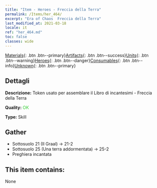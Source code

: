 ```yaml
---
title: "Item - Heroes - Freccia della Terra"
permalink: /Items/her_464/
excerpt: "Era of Chaos  Freccia della Terra"
last_modified_at: 2021-03-18
locale: it
ref: "her_464.md"
toc: false
classes: wide
---
```

 [Materials](/it/Items/){: .btn .btn--primary}[Artifacts](/it/Items/Artifacts/){: .btn .btn--success}[Units](/it/Items/Units/){: .btn .btn--warning}[Heroes](/it/Items/Heroes/){: .btn .btn--danger}[Consumables](/it/Items/Consumables/){: .btn .btn--info}[Unknown](/it/Items/Unknown/){: .btn .btn--primary}

## Dettagli
 **Descrizione:** Token usato per assemblare il Libro di incantesimi - Freccia della Terra

 **Quality:** <span style="color: #32CD32">OK</span>

 **Type:** Skill

## Gather

*    Sottosuolo 21 (Il Graal) -> 21-2 
*    Sottosuolo 25 (Una terra addormentata) -> 25-2 
*    Preghiera incantata 

## This item contains:

  None

